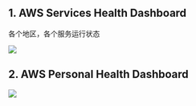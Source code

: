 

## 1. AWS Services Health Dashboard

各个地区，各个服务运行状态

![](http://tva3.sinaimg.cn/large/006gDTsUgy1g9u0rd0wigj30re0g776c.jpg)


## 2. AWS Personal Health Dashboard

![](http://tva4.sinaimg.cn/large/006gDTsUgy1g9u0smlb8yj311y0by3zu.jpg)
